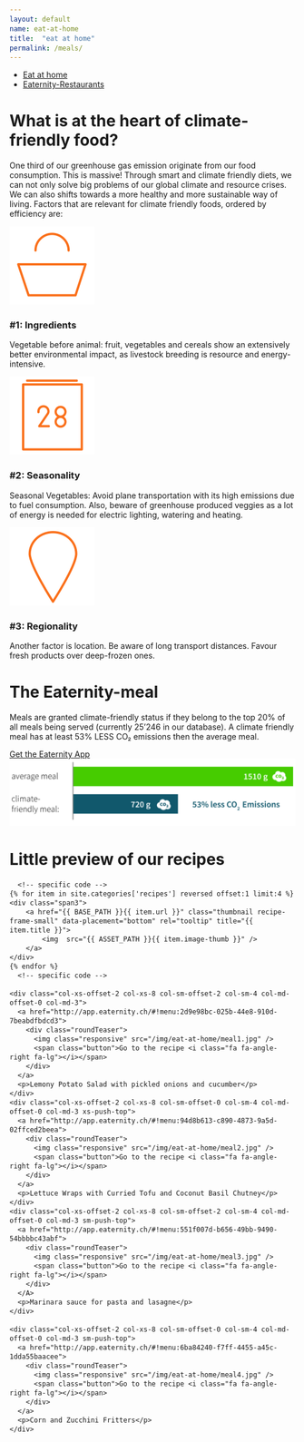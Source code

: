 ```yaml
---
layout: default
name: eat-at-home
title:  "eat at home"
permalink: /meals/
---
```


<div class="container hidden-xs">
	<div class="row">
		<div class="col-xs-12 text-center">
			<ul class="subNavigation">
				<a href="/meals"><li class="current">Eat at home</li></a>
				<a href="/meals/restaurants"><li>Eaternity-Restaurants</li></a>
			</ul>
		</div>
	</div>
</div>

<div class="container">
  <div class="row push-top small-push-bottom">
    <div class="col-xs-12 text-center">
      <h1>What is at the heart of climate-friendly food?</h1>
    </div>
  </div>
  <div class="row push-bottom">
    <div class="col-xs-12 col-sm-offset-1 col-sm-10 col-md-offset-2 col-md-8 text-center">
      <p>One third of our greenhouse gas emission originate from our food consumption. This is massive! Through smart and climate friendly diets, we can not only solve big problems of our global climate and resource crises. We can also shifts towards a more healthy and more sustainable way of living. Factors that are relevant for climate friendly foods, ordered by efficiency are:</p>
    </div>
  </div>
  <div class="row big-push-bottom">
    <div class="col-xs-12 col-sm-4 text-center">
      <img src="/img/eat-at-home/ingredients.svg" />
      <h3>#1: Ingredients</h3>
      <p>Vegetable before animal: fruit, vegetables and cereals show an extensively better environmental impact, as livestock breeding is resource and energy-intensive.</p>
    </div>
    <div class="col-xs-12 col-sm-4 text-center xs-push-top">
      <img src="/img/eat-at-home/seasonality.svg" />
      <h3>#2: Seasonality</h3>
      <p>Seasonal Vegetables: Avoid plane transportation with its high emissions due to fuel consumption. Also, beware of greenhouse produced veggies as a lot of energy is needed for electric lighting, watering and heating.</p>
    </div>
    <div class="col-xs-12 col-sm-4 text-center xs-push-top">
      <img src="/img/eat-at-home/regionality.svg" />
      <h3>#3: Regionality</h3>
      <p>Another factor is location. Be aware of long transport distances. Favour fresh products over deep-frozen ones.</p>
    </div>
  </div>
</div>

<div class="window" style="background-image: url('/img/eat-at-home/eatathome-parallax.jpg')"></div>

<div class="container">
  <div class="row big-push-top big-push-bottom verticalAlign">
    <div class="col-xs-12 col-sm-5">
      <div>
        <h1>The Eaternity-meal</h1>
        <p>Meals are granted climate-friendly status if they belong to the top 20% of all meals being served (currently 25’246 in our database). A climate friendly meal has at least <span class="semiBold">53% LESS CO₂</span> emissions then the average meal.</p>
        <a class="button" href="/app/get-the-app">Get the Eaternity App <i class="fa fa-angle-right fa-lg"></i></a>
      </div>
    </div>
    <div class="col-xs-12 col-sm-7 xs-push-top">
      <img class="responsive" src="/img/eat-at-home/illustration-eaternity-meal.svg">
    </div>
  </div>

  <div class="row small-push-bottom">
    <div class="col-xs-12 text-center">
      <h1>Little preview of our recipes</h1>
    </div>
  </div>
  <div class="row push-bottom text-center">

	  <!-- specific code -->
	{% for item in site.categories['recipes'] reversed offset:1 limit:4 %}
	<div class="span3">
		<a href="{{ BASE_PATH }}{{ item.url }}" class="thumbnail recipe-frame-small" data-placement="bottom" rel="tooltip" title="{{ item.title }}">
			<img  src="{{ ASSET_PATH }}{{ item.image-thumb }}" />
		</a>
	</div>
	{% endfor %}
	  <!-- specific code -->

    <div class="col-xs-offset-2 col-xs-8 col-sm-offset-2 col-sm-4 col-md-offset-0 col-md-3">
      <a href="http://app.eaternity.ch/#!menu:2d9e98bc-025b-44e8-910d-7beabdfbdcd3">
        <div class="roundTeaser">
          <img class="responsive" src="/img/eat-at-home/meal1.jpg" />
          <span class="button">Go to the recipe <i class="fa fa-angle-right fa-lg"></i></span>
        </div>
      </a>
      <p>Lemony Potato Salad with pickled onions and cucumber</p>
    </div>
    <div class="col-xs-offset-2 col-xs-8 col-sm-offset-0 col-sm-4 col-md-offset-0 col-md-3 xs-push-top">
      <a href="http://app.eaternity.ch/#!menu:94d8b613-c890-4873-9a5d-02ffced2beea">
        <div class="roundTeaser">
          <img class="responsive" src="/img/eat-at-home/meal2.jpg" />
          <span class="button">Go to the recipe <i class="fa fa-angle-right fa-lg"></i></span>
        </div>
      </a>
      <p>Lettuce Wraps with Curried Tofu and Coconut Basil Chutney</p>
    </div>
    <div class="col-xs-offset-2 col-xs-8 col-sm-offset-2 col-sm-4 col-md-offset-0 col-md-3 sm-push-top">
      <a href="http://app.eaternity.ch/#!menu:551f007d-b656-49bb-9490-54bbbbc43abf">
        <div class="roundTeaser">
          <img class="responsive" src="/img/eat-at-home/meal3.jpg" />
          <span class="button">Go to the recipe <i class="fa fa-angle-right fa-lg"></i></span>
        </div>
      </A>
      <p>Marinara sauce for pasta and lasagne</p>
    </div>

    <div class="col-xs-offset-2 col-xs-8 col-sm-offset-0 col-sm-4 col-md-offset-0 col-md-3 sm-push-top">
      <a href="http://app.eaternity.ch/#!menu:6ba84240-f7ff-4455-a45c-1dda55baacee">
        <div class="roundTeaser">
          <img class="responsive" src="/img/eat-at-home/meal4.jpg" />
          <span class="button">Go to the recipe <i class="fa fa-angle-right fa-lg"></i></span>
        </div>
      </a>
      <p>Corn and Zucchini Fritters</p>
    </div>
  </div>
</div>


<script src="https://ajax.googleapis.com/ajax/libs/jquery/1.11.3/jquery.min.js"></script>
<script src="/js/jquery.magnific-popup.min.js"></script>
<script src="/js/bootstrap.min.js"></script>
<script src="/js/icheck.min.js"></script>
